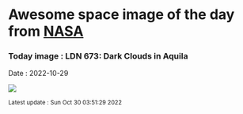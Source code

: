 
# Awesome space image of the day from [NASA](https://api.nasa.gov/)

### Today image : LDN 673: Dark Clouds in Aquila
Date : 2022-10-29

![](https://apod.nasa.gov/apod/image/2210/LDN673_1024.jpg)

<small>Latest update : Sun Oct 30 03:51:29 2022</small>
        